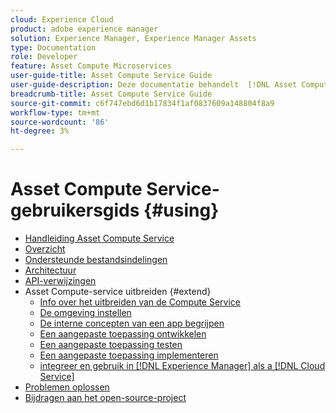 ```yaml
---
cloud: Experience Cloud
product: adobe experience manager
solution: Experience Manager, Experience Manager Assets
type: Documentation
role: Developer
feature: Asset Compute Microservices
user-guide-title: Asset Compute Service Guide
user-guide-description: Deze documentatie behandelt  [!DNL Asset Compute Service]  taken zoals hoe te, uw douanecode ontwikkelen te beheren op te stellen en problemen op te lossen.
breadcrumb-title: Asset Compute Service Guide
source-git-commit: c6f747ebd6d1b17834f1af0837609a148804f8a9
workflow-type: tm+mt
source-wordcount: '86'
ht-degree: 3%

---
```



# Asset Compute Service-gebruikersgids {#using}

+ [Handleiding Asset Compute Service](home.md)
+ [Overzicht](introduction.md)
+ [Ondersteunde bestandsindelingen](https://experienceleague.adobe.com/en/docs/experience-manager-cloud-service/content/assets/file-format-support)
+ [Architectuur](architecture.md)
+ [API-verwijzingen](api.md)
+ Asset Compute-service uitbreiden {#extend}
   + [Info over het uitbreiden van de Compute Service](understand-extensibility.md)
   + [De omgeving instellen](setup-environment.md)
   + [De interne concepten van een app begrijpen](custom-application-internals.md)
   + [Een aangepaste toepassing ontwikkelen](develop-custom-application.md)
   + [Een aangepaste toepassing testen](test-custom-application.md)
   + [Een aangepaste toepassing implementeren](deploy-custom-application.md)
   + [ integreer en gebruik in  [!DNL Experience Manager]  als a  [!DNL Cloud Service] ](https://experienceleague.adobe.com/en/docs/experience-manager-cloud-service/content/assets/asset-microservices-overview)
+ [Problemen oplossen](troubleshooting.md)
+ [Bijdragen aan het open-source-project](contribute-to-compute-service.md)
